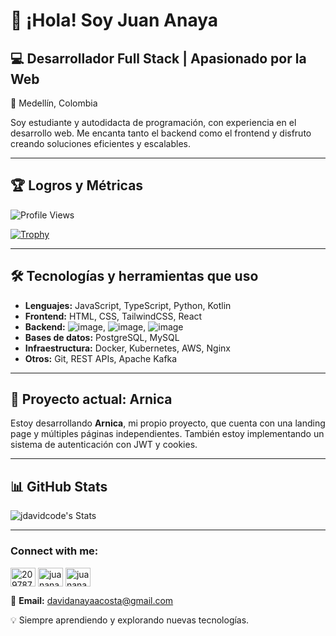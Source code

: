 # 👋 ¡Hola! Soy Juan Anaya

## 💻 Desarrollador Full Stack | Apasionado por la Web
📍 Medellín, Colombia

Soy estudiante y autodidacta de programación, con experiencia en el desarrollo web. Me encanta tanto el backend como el frontend y disfruto creando soluciones eficientes y escalables.

---

## 🏆 Logros y Métricas
![Profile Views](https://komarev.com/ghpvc/?username=JDavidCode&label=Profile%20views&color=0e75b6&style=flat)

[![Trophy](https://github-profile-trophy.vercel.app/?username=JDavidCode&theme=onedark)](https://github.com/ryo-ma/github-profile-trophy)

---

## 🛠️ Tecnologías y herramientas que uso

- **Lenguajes:** JavaScript, TypeScript, Python, Kotlin  
- **Frontend:** HTML, CSS, TailwindCSS, React  
- **Backend:** ![image]({https://img.shields.io/badge/Node%20js-339933?style=for-the-badge&logo=nodedotjs&logoColor=white}), ![image]({https://img.shields.io/badge/nestjs-E0234E?style=for-the-badge&logo=nestjs&logoColor=white}), ![image]({https://img.shields.io/badge/Express%20js-000000?style=for-the-badge&logo=express&logoColor=white})
- **Bases de datos:** PostgreSQL, MySQL  
- **Infraestructura:** Docker, Kubernetes, AWS, Nginx  
- **Otros:** Git, REST APIs, Apache Kafka

---

## 🚀 Proyecto actual: **Arnica**
Estoy desarrollando **Arnica**, mi propio proyecto, que cuenta con una landing page y múltiples páginas independientes. También estoy implementando un sistema de autenticación con JWT y cookies.

---

## 📊 GitHub Stats

![jdavidcode's Stats](https://github-readme-stats.vercel.app/api?username=jdavidcode&theme=dracula&show_icons=true&hide_border=true&count_private=false)

---

<h3 align="left">Connect with me:</h3>
<p align="left">
<a href="https://stackoverflow.com/users/20978738" target="blank"><img align="center" src="https://raw.githubusercontent.com/rahuldkjain/github-profile-readme-generator/master/src/images/icons/Social/stack-overflow.svg" alt="20978738" height="30" width="40" /></a>
<a href="https://instagram.com/juananaaya" target="blank"><img align="center" src="https://raw.githubusercontent.com/rahuldkjain/github-profile-readme-generator/master/src/images/icons/Social/instagram.svg" alt="juananaaya" height="30" width="40" /></a>
<a href="https://www.youtube.com/c/juananaaya" target="blank"><img align="center" src="https://raw.githubusercontent.com/rahuldkjain/github-profile-readme-generator/master/src/images/icons/Social/youtube.svg" alt="juananaaya" height="30" width="40" /></a>
</p>

📧 **Email:** davidanayaacosta@gmail.com

💡 Siempre aprendiendo y explorando nuevas tecnologías.
